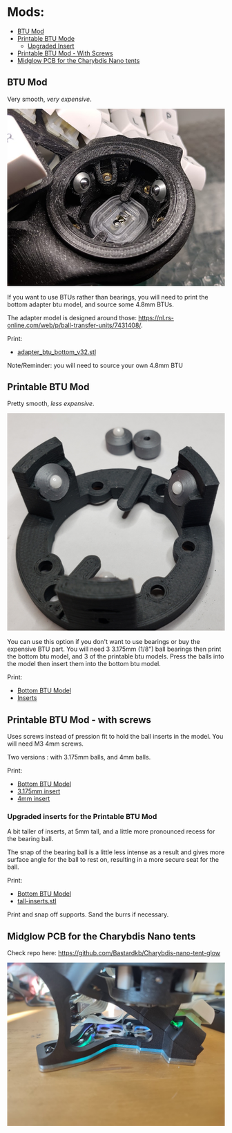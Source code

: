 # Mods:

- [BTU Mod](#btu-mod)
- [Printable BTU Mode](#printable-btu-mod)
  - [Upgraded Insert](#upgraded-inserts-for-the-printable-btu-mod)
- [Printable BTU Mod - With Screws](#printable-btu-mod---with-screws)
- [Midglow PCB for the Charybdis Nano tents](#midglow-pcb-for-the-charybdis-nano-tents)

## BTU Mod

Very smooth, *very expensive*.

![](../../pics/1ac.png)

If you want to use BTUs rather than bearings, you will need to print the bottom adapter btu model, and source some 4.8mm BTUs.

The adapter model is designed around those: https://nl.rs-online.com/web/p/ball-transfer-units/7431408/.

Print: 
- [adapter_btu_bottom_v32.stl](btu/adapter_btu_bottom_v32.stl)

Note/Reminder: you will need to source your own 4.8mm BTU

## Printable BTU Mod

Pretty smooth, *less expensive*.

![](../../pics/1ad.jpeg)

You can use this option if you don't want to use bearings or buy the expensive BTU part. You will need 3 3.175mm (1/8") ball bearings then print the bottom btu model, and 3 of the printable btu models. Press the balls into the model then insert them into the bottom btu model.

Print:
- [Bottom BTU Model](printable-btu-screws/bottom.stl)
- [Inserts](printable-btu/printable_btu_3.175mm_ball.stl)

## Printable BTU Mod - with screws

Uses screws instead of pression fit to hold the ball inserts in the model. You will need M3 4mm screws.

Two versions : with 3.175mm balls, and 4mm balls.

Print:
- [Bottom BTU Model](printable-btu-screws/bottom.stl)
- [3.175mm insert](printable-btu-screws/balls-3.1mm/inserts.stl)
- [4mm insert](printable-btu-screws/balls-4mm/inserts.stl)


### Upgraded inserts for the Printable BTU Mod

A bit taller of inserts, at 5mm tall, and a little more pronounced recess for the bearing ball.

The snap of the bearing ball is a little less intense as a result and gives more surface angle for the ball to rest on, resulting in a more secure seat for the ball.

Print: 
- [Bottom BTU Model](printable-btu-screws/bottom.stl)
- [tall-inserts.stl](printable-btu-screws/balls-3.1mm/tall-inserts.stl)

Print and snap off supports. Sand the burrs if necessary.

## Midglow PCB for the Charybdis Nano tents

Check repo here: https://github.com/Bastardkb/Charybdis-nano-tent-glow

![](../../pics/1ag.jpg)
